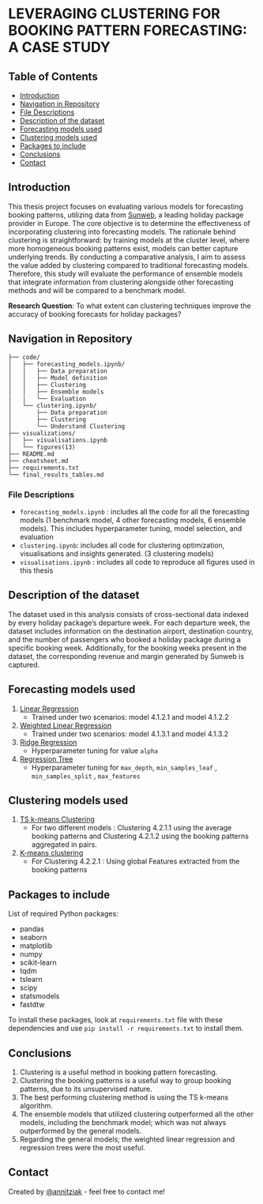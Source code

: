 # LEVERAGING CLUSTERING FOR BOOKING PATTERN FORECASTING: A CASE STUDY

## Table of Contents
* [Introduction](#introduction)
* [Navigation in Repository](#navigation-in-repository)
* [File Descriptions](#file-descriptions)
* [Description of the dataset](#description-of-the-dataset)
* [Forecasting models used](#forecasting-models-used)
* [Clustering models used](#clustering-models-used)
* [Packages to include](#packages-to-include)
* [Conclusions](#conclusions)
* [Contact](#contact)

## Introduction 
This thesis project focuses on evaluating various models for forecasting booking patterns, utilizing data from [Sunweb](https://www.sunweb.nl/), a leading holiday package provider in Europe. The core objective is to determine the effectiveness of incorporating clustering into forecasting models. The rationale behind clustering is straightforward: by training models at the cluster level, where more homogeneous booking patterns exist, models can better capture underlying trends. By conducting a comparative analysis, I aim to assess the value added by clustering compared to traditional forecasting models. Therefore, this study will evaluate the performance of ensemble models that integrate information from clustering alongside other forecasting methods and will be compared to a benchmark model. 

**Research Question**: To what extent can clustering techniques improve the accuracy of booking forecasts for holiday packages?

## Navigation in Repository

```
├── code/
│   ├── forecasting_models.ipynb/
│   │   ├── Data preparation
│   │   ├── Model definition 
│   │   ├── Clustering
│   │   ├── Ensemble models
|   |   └── Evaluation 
│   └── clustering.ipynb/
│       ├── Data preparation
│       ├── Clustering
│       └── Understand Clustering
├── visualizations/
│   ├── visualisations.ipynb
│   └── figures(13)    
├── README.md
├── cheatsheet.md
├── requirements.txt
└── final_results_tables.md
```
### File Descriptions
- `forecasting_models.ipynb` : includes all the code for all the forecasting models (1 benchmark model, 4 other forecasting models, 6 ensemble models). This includes hyperparameter tuning, model selection, and evaluation
- `clustering.ipynb`: includes all code for clustering optimization, visualisations and insights generated. (3 clustering models)
- `visualisations.ipynb` : includes all code to reproduce all figures used in this thesis


## Description of the dataset
The dataset used in this analysis consists of cross-sectional data indexed by every holiday package’s departure week. For each departure week, the dataset includes information on the destination airport, destination country, and the number of passengers who booked a holiday package during a specific booking week. Additionally, for the booking weeks present in the dataset, the corresponding revenue and margin generated by Sunweb is captured.

## Forecasting models used
1. [Linear Regression](https://scikit-learn.org/stable/modules/generated/sklearn.linear_model.LinearRegression.html)
   - Trained under two scenarios: model 4.1.2.1 and model 4.1.2.2
2. [Weighted Linear Regression](https://scikit-learn.org/stable/modules/generated/sklearn.linear_model.LinearRegression.html#sklearn.linear_model.LinearRegression)
   -  Trained under two scenarios: model 4.1.3.1 and model 4.1.3.2
3. [Ridge Regression](https://scikit-learn.org/stable/modules/generated/sklearn.linear_model.Ridge.html)
    - Hyperparameter tuning for value `alpha`
4. [Regression Tree](https://scikit-learn.org/stable/modules/generated/sklearn.tree.DecisionTreeRegressor.html)
   - Hyperparameter tuning for `max_depth`, `min_samples_leaf` , `min_samples_split` , `max_features`


## Clustering models used
1. [TS k-means Clustering](https://tslearn.readthedocs.io/en/stable/gen_modules/clustering/tslearn.clustering.TimeSeriesKMeans.html)
   - For two different models : Clustering 4.2.1.1 using the average booking patterns and Clustering 4.2.1.2 using the booking patterns aggregated in pairs.
2. [K-means clustering](https://scikit-learn.org/stable/modules/generated/sklearn.cluster.KMeans.html) 
   - For Clustering 4.2.2.1 : Using global Features extracted from the booking patterns

## Packages to include
List of required Python packages:
- pandas
- seaborn
- matplotlib
- numpy
- scikit-learn
- tqdm
- tslearn
- scipy
- statsmodels
- fastdtw

To install these packages, look at `requirements.txt` file with these dependencies and use `pip install -r requirements.txt` to install them.

## Conclusions
<ol>
  <li> Clustering is a useful method in booking pattern forecasting. 
  <li> Clustering the booking patterns is a useful way to group booking patterns, due to its unsupervised nature. 
  <li> The best performing clustering method is using the TS k-means algorithm.
  <li> The ensemble models that utilized clustering outperformed all the other models, including the benchmark model; which was not always outperformed by the general models.
  <li> Regarding the general models; the weighted linear regression and regression trees were the most useful.
</ol>

## Contact
Created by [@annitziak](https://github.com/annitziak) - feel free to contact me!
